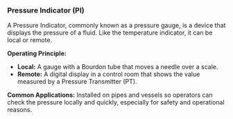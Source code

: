 ### Pressure Indicator (PI)
A Pressure Indicator, commonly known as a pressure gauge, is a device that displays the pressure of a fluid. Like the temperature indicator, it can be local or remote.

**Operating Principle:**
- **Local:** A gauge with a Bourdon tube that moves a needle over a scale.
- **Remote:** A digital display in a control room that shows the value measured by a Pressure Transmitter (PT).

**Common Applications:** Installed on pipes and vessels so operators can check the pressure locally and quickly, especially for safety and operational reasons.
